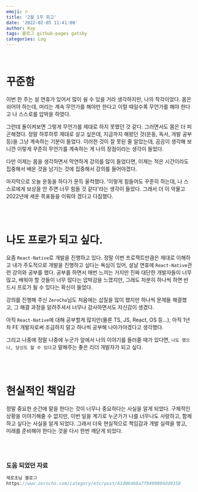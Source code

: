 ```yaml
---
emoji: 🔥
title: '2월 1주 회고'
date: '2022-02-05 11:41:00'
author: Kay
tags: 블로그 github-pages gatsby
categories: Log
---
```


<br>

# 꾸준함

이번 한 주는 설 연휴가 있어서 많이 쉴 수 있을 거라 생각하지만, 나의 착각이었다.
몸은 쉬어야 하는데, 머리는 계속 무언가를 해야만 한다고 이럴 때일수록 무언가를 해야 한다고
나 스스로를 압박을 하였다.

그런데 돌이켜보면 그렇게 무언가를 제대로 하지 못했던 것 같다.
그러면서도 몸은 더 피곤해졌다. 정말 하루하루 제대로 살고 싶은데, 지금까지 해왔던 것(운동, 독서, 개발 공부 등)을 그냥 계속하는 기분이 들었다. 이러한 것이 잘 못된 줄 알았는데, 곰곰이 생각해 보니깐 이렇게 꾸준히 무언가를 계속하는 게 나의 장점이라는 생각이 들었다.

다만 이제는 몸을 생각하면서 막연하게 강의를 많이 들었다면, 이제는 적은 시간이라도 집중해서 배운 것을 남기는 것에 집중해서 강의를 들어야겠다.

마지막으로 오늘 운동을 하다가 문득 울컥했다. '이렇게 힘들어도 꾸준히 하는데, 나 스스로에게 보상을 안 주면 너무 힘들 것 같다'라는 생각이 들었다. 그래서 더 이 악물고 2022년에 세운 목표들을 이뤄야 겠다고 다짐했다.

<br>
<br>

# 나도 프로가 되고 싶다.

요즘 `React-Native`로 개발을 진행하고 있다. 정말 이번 프로젝트만큼은 제대로 이해하고 내가 주도적으로 개발을 진행하고 싶다는 욕심이 있어, 설날 연휴에 `React-Native`관련 강의와 공부를 했다. 공부를 하면서 매번 느끼는 거지만 진짜 대단한 개발자들이 너무 많고, 배워야 할 것들이 너무 많다는 압박감을 느꼈지만, 그래도 차분히 하나씩 하면 반드시 프로가 될 수 있다는 확신이 들었다.

강의를 진행해 주신 `ZeroCho`님도 처음에는 삽질을 많이 했지만 하나씩 문제들 해결했고, 그 해결 과정을 알려주셔서 너무나 감사하면서도 자신감이 생겼다.

아직 `React-Native`에 대해 공부할게 많지만(물론 TS, JS, React, OS 등...), 아직 1년 차 FE 개발자로써 조급하지 말고 하나씩 공부해 나아가야겠다고 생각했다.

그리고 나중에 정말 나중에 누군가 앞에서 나의 이야기를 들러줄 때가 있다면, `나도 했으니, 당신도 할 수 있다`고 말해주는 좋은 리더 개발자가 되고 싶다.

<br>
<br>

# 현실적인 책임감

정말 중요한 순간에 말을 한다는 것이 너무나 중요하다는 사실을 알게 되었다.
구체적인 상황을 이야기해줄 수 없지만, 이번 일을 계기로 누군가가 나를 너무나도 사랑하고, 함께 하고 싶다는 사실을 알게 되었다.
그래서 더욱 현실적으로 책임감과 개발 실력을 쌓고, 미래를 준비해야 한다는 것을 다시 한번 깨닫게 되었다.

<br>
<br>

### 도움 되었던 자료

```js
제로초님 블로그
https://www.zerocho.com/category/etc/post/61d064b6a7f9490004dd9358
```

```toc

```
